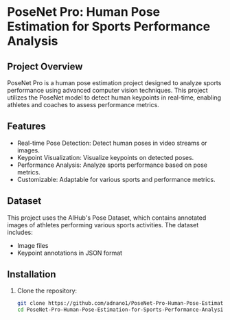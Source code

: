 # PoseNet Pro: Human Pose Estimation for Sports Performance Analysis

## Project Overview
PoseNet Pro is a human pose estimation project designed to analyze sports performance using advanced computer vision techniques. This project utilizes the PoseNet model to detect human keypoints in real-time, enabling athletes and coaches to assess performance metrics.

## Features
- Real-time Pose Detection: Detect human poses in video streams or images.
- Keypoint Visualization: Visualize keypoints on detected poses.
- Performance Analysis: Analyze sports performance based on pose metrics.
- Customizable: Adaptable for various sports and performance metrics.

## Dataset
This project uses the AIHub's Pose Dataset, which contains annotated images of athletes performing various sports activities. The dataset includes:
- Image files
- Keypoint annotations in JSON format

## Installation
1. Clone the repository:
   ```bash
   git clone https://github.com/adnano1/PoseNet-Pro-Human-Pose-Estimation-for-Sports-Performance-Analysis.git
   cd PoseNet-Pro-Human-Pose-Estimation-for-Sports-Performance-Analysis
